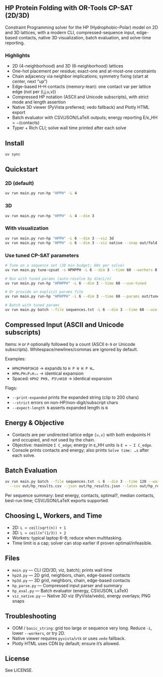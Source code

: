 ## HP Protein Folding with OR-Tools CP-SAT (2D/3D)

Constraint Programming solver for the HP (Hydrophobic–Polar) model on 2D and 3D lattices, with a modern CLI, compressed-sequence input, edge-based contacts, native 3D visualization, batch evaluation, and solve-time reporting.

### Highlights
- 2D (4-neighborhood) and 3D (6-neighborhood) lattices
- One-hot placement per residue; exact-one and at-most-one constraints
- Chain adjacency via neighbor implications; symmetry fixing (start at center, next “up”)
- Edge-based H–H contacts (memory-lean): one contact var per lattice edge (not per (i,j,u,v))
- Compressed HP notation (ASCII and Unicode subscripts), with strict mode and length assertion
- Native 3D viewer (PyVista preferred; vedo fallback) and Plotly HTML export
- Batch evaluator with CSV/JSON/LaTeX outputs; energy reporting E/ε_HH = −(contacts)
- Typer + Rich CLI; solve wall time printed after each solve

## Install

```bash
uv sync
```

## Quickstart

### 2D (default)
```bash
uv run main.py run-hp "HPPH" -L 4
```

### 3D
```bash
uv run main.py run-hp "HPPH" -L 4 --dim 3
```

### With visualization
```bash
uv run main.py run-hp "HPPH" -L 6 --dim 3 --viz 3d
uv run main.py run-hp "HPPH" -L 6 --dim 3 --viz native --snap out/fold.png
```

### Use tuned CP-SAT parameters

```bash
# Tune on a sequence set (20 min budget; 60s per solve)
uv run main.py tune-cpsat -s HPHPPH -L 6 --dim 3 --time 60 --workers 8 --budget 1200

# Run with tuned params (auto-resolve by dim/L/n)
uv run main.py run-hp "HPHPPH" -L 6 --dim 3 --time 60 --use-tuned

# Or provide an explicit params file
uv run main.py run-hp "HPHPPH" -L 6 --dim 3 --time 60 --params out/tuned/hp_3d_L6_n6.json

# Batch with tuned params
uv run main.py batch --file sequences.txt -L 6 --dim 3 --time 60 --use-tuned
```

## Compressed Input (ASCII and Unicode subscripts)

Items: `H` or `P` optionally followed by a count (ASCII `0-9` or Unicode subscripts). Whitespace/newlines/commas are ignored by default.

Examples:
- `HPH2PH9P3H10` → expands to `H P H H P H…`
- `HPH₂PH₉P₃H₁₀` → identical expansion
- Spaced: `HPH2 PH9, P3\nH10` → identical expansion

Flags:
- `--print-expanded` prints the expanded string (clip to 200 chars)
- `--strict` errors on non-HP/non-digit/subscript chars
- `--expect-length N` asserts expanded length is `N`

## Energy & Objective

- Contacts are per undirected lattice edge `{u,v}` with both endpoints H and occupied, and not used by the chain.
- Objective: maximize `Σ C_edge`; energy in ε_HH units is `E = − Σ C_edge`.
- Console prints contacts and energy; also prints `Solve time: …s` after each solve.

## Batch Evaluation

```bash
uv run main.py batch --file sequences.txt -L 6 --dim 3 --time 120 --workers 8 --runs 3 \
  --csv out/hp_results.csv --json out/hp_results.json --latex out/hp_results.tex
```

Per sequence summary: best energy, contacts, optimal?, median contacts, best-run time; CSV/JSON/LaTeX exports supported.

## Choosing L, Workers, and Time

- 2D: `L ≈ ceil(sqrt(n)) + 1`
- 3D: `L ≈ ceil(n^(1/3)) + 2`
- Workers: typical laptop 6–8; reduce when multitasking.
- Time limit is a cap; solver can stop earlier if proven optimal/infeasible.

## Files

- `main.py` — CLI (2D/3D, viz, batch); prints wall time
- `hp2d.py` — 2D grid, neighbors, chain, edge-based contacts
- `hp3d.py` — 3D grid, neighbors, chain, edge-based contacts
- `hp_parse.py` — Compressed input parser and summary
- `hp_eval.py` — Batch evaluator (energy, CSV/JSON, LaTeX)
- `viz_native.py` — Native 3D viz (PyVista/vedo), energy overlays; PNG snaps

## Troubleshooting

- OOM / `basic_string`: grid too large or sequence very long. Reduce `-L`, lower `--workers`, or try 2D.
- Native viewer requires `pyvista`/`vtk` or uses `vedo` fallback.
- Plotly HTML uses CDN by default; ensure it’s allowed.

## License

See LICENSE.

